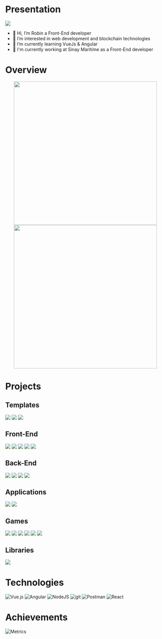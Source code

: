 
# Presentation
![](https://komarev.com/ghpvc/?username=Powarox&style=flat&color=348AF4&label=Profile+Views)
- 👋 Hi, I’m Robin a Front-End developer
- 👀 I’m interested in web development and blockchain technologies
- 🌱 I’m currently learning VueJs & Angular
- 🌊️ I'm currently working at Sinay Maritime as a Front-End developer

# Overview
<p align="center">
	<img width="450em" src="https://github-readme-stats.vercel.app/api?username=Powarox&show_icons=true&include_all_commits=true&count_private=true&hide_border=true&theme=dark" />
	<img width="450em" src="https://github-readme-streak-stats.herokuapp.com/?user=Powarox&include_all_commits=true&hide_border=true&theme=dark"/>
	<!-- <img width="450em" src="https://github-readme-stats.vercel.app/api/top-langs/?username=Powarox&layout=compact&custom_title=Most used languages by Powarox&langs_count=10&include_all_commits=true&hide_progress=true&hide_border=true&theme=dark&hide="> -->
</p>

# Projects
## Templates
[![](https://github-readme-stats.vercel.app/api/pin/?username=Powarox&repo=Template-Node-API&hide_border=true&theme=dark)](https://github.com/Powarox/Template-Node-API)
[![](https://github-readme-stats.vercel.app/api/pin/?username=Powarox&repo=Template-VueJs-APP&hide_border=true&theme=dark)](https://github.com/Powarox/Template-VueJs-APP)
[![](https://github-readme-stats.vercel.app/api/pin/?username=Powarox&repo=Template-React-APP&hide_border=true&theme=dark)](https://github.com/Powarox/Template-React-APP)

## Front-End
[![](https://github-readme-stats.vercel.app/api/pin/?username=Powarox&repo=Storybook&hide_border=true&theme=dark)](https://github.com/Powarox/Storybook)
[![](https://github-readme-stats.vercel.app/api/pin/?username=Powarox&repo=Front-SncfDataviz&hide_border=true&theme=dark)](https://github.com/Powarox/Front-SncfDataviz)
[![](https://github-readme-stats.vercel.app/api/pin/?username=Powarox&repo=Front-CryptoDataviz&hide_border=true&theme=dark)](https://github.com/Powarox/Front-CryptoDataviz)
[![](https://github-readme-stats.vercel.app/api/pin/?username=Powarox&repo=Front-TwitterDataviz&hide_border=true&theme=dark)](https://github.com/Powarox/Front-TwitterDataviz)
[![](https://github-readme-stats.vercel.app/api/pin/?username=Powarox&repo=Front-TodoList&hide_border=true&theme=dark)](https://github.com/Powarox/Front-TodoList)

## Back-End
[![](https://github-readme-stats.vercel.app/api/pin/?username=Powarox&repo=NodeJs-Server&hide_border=true&theme=dark)](https://github.com/Powarox/NodeJs-Server)
[![](https://github-readme-stats.vercel.app/api/pin/?username=Powarox&repo=Back-DriveFiles&hide_border=true&theme=dark)](https://github.com/Powarox/Back-DriveFiles)
[![](https://github-readme-stats.vercel.app/api/pin/?username=Powarox&repo=Back-MetaFileReader&hide_border=true&theme=dark)](https://github.com/Powarox/Back-MetaFileReader)
[![](https://github-readme-stats.vercel.app/api/pin/?username=Powarox&repo=Back-DrivePictures&hide_border=true&theme=dark)](https://github.com/Powarox/Back-DrivePictures)

## Applications
[![](https://github-readme-stats.vercel.app/api/pin/?username=Powarox&repo=App-TradingCryptoBot&hide_border=true&theme=dark)](https://github.com/Powarox/App-TradingCryptoBot)
[![](https://github-readme-stats.vercel.app/api/pin/?username=Powarox&repo=App-TwitterExtraction&hide_border=true&theme=dark)](https://github.com/Powarox/App-TwitterExtraction)

## Games
[![](https://github-readme-stats.vercel.app/api/pin/?username=Powarox&repo=Games-ManiacShooter&hide_border=true&theme=dark)](https://github.com/Powarox/Games-ManiacShooter)
[![](https://github-readme-stats.vercel.app/api/pin/?username=Powarox&repo=Games-SnowMan&hide_border=true&theme=dark)](https://github.com/Powarox/Games-SnowMan)
[![](https://github-readme-stats.vercel.app/api/pin/?username=Powarox&repo=Games-BattleShip&hide_border=true&theme=dark)](https://github.com/Powarox/Games-BattleShip)
[![](https://github-readme-stats.vercel.app/api/pin/?username=Powarox&repo=Games-Sokoban&hide_border=true&theme=dark)](https://github.com/Powarox/Games-Sokoban)
[![](https://github-readme-stats.vercel.app/api/pin/?username=Powarox&repo=Games-TicTacToe&hide_border=true&theme=dark)](https://github.com/Powarox/Games-TicTacToe)
[![](https://github-readme-stats.vercel.app/api/pin/?username=Powarox&repo=Games-BuildForms&hide_border=true&theme=dark)](https://github.com/Powarox/Games-BuildForms)

## Libraries
[![](https://github-readme-stats.vercel.app/api/pin/?username=Powarox&repo=Back-MetaLib&hide_border=true&theme=dark)](https://github.com/Powarox/Back-MetaLib)

<!-- ## Mobile App
[![](https://github-readme-stats.vercel.app/api/pin/?username=Powarox&repo=Fitup&hide_border=true&theme=dark)](https://github.com/Powarox/Fitup) -->

# Technologies
![Vue.js](https://img.shields.io/badge/vuejs-%2335495e.svg?style=for-the-badge&logo=vuedotjs&logoColor=%234FC08D)
![Angular](https://img.shields.io/badge/angular-F05032?style=for-the-badge&logo=angular&logoColor=white)
![NodeJS](https://img.shields.io/badge/node.js-6DA55F?style=for-the-badge&logo=node.js&logoColor=white)
![git](https://img.shields.io/badge/Git-F05032?style=for-the-badge&logo=git&logoColor=white)
![Postman](https://img.shields.io/badge/Postman-FF6C37?style=for-the-badge&logo=postman&logoColor=white)
![React](https://img.shields.io/badge/react-%2320232a.svg?style=for-the-badge&logo=react&logoColor=%2361DAFB)


# Achievements
![Metrics](https://metrics.lecoq.io/Powarox?template=classic&base.header=0&base.activity=0&base.community=0&base.repositories=0&base.metadata=0&achievements=1&achievements.threshold=X&achievements.secrets=true&achievements.display=compact&achievements.limit=10&config.timezone=Europe%2FParis)






<!---![Metrics](https://metrics.lecoq.io/Powarox?template=classic&people=1&people.limit=24&people.size=28&people.types=followers%2C%20following&people.identicons=false&people.shuffle=false&config.timezone=Europe%2FParis)--->


<!--- --->

<!---
Powarox/Powarox is a ✨ special ✨ repository because its `README.md` (this file) appears on your GitHub profile.
You can click the Preview link to take a look at your changes.

[![Top Langs](https://github-readme-stats.vercel.app/api/top-langs/?username=Powarox&layout=compact)](https://github.com/Powarox/github-readme-stats)

[![Hits](https://hits.seeyoufarm.com/api/count/incr/badge.svg?url=https%3A%2F%2Fgithub.com%2FPowarox%2FTradingCryptoBot&count_bg=%2379C83D&title_bg=%23555555&icon=vue-dot-js.svg&icon_color=%23348AF4&title=Project+Views&edge_flat=false)](https://hits.seeyoufarm.com)

![](https://tokei.rs/b1/github/Powarox/Dataviz-Sncf)
--->
